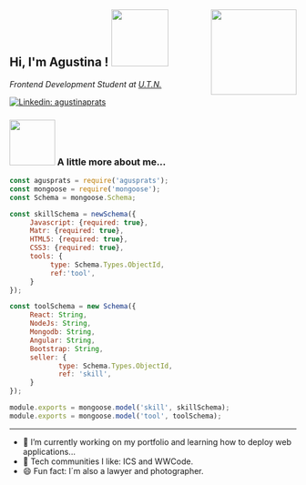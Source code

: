 <h2>  Hi, I'm Agustina ! <img src="https://media.giphy.com/media/gitdNOfXczQxBZjqd4/giphy.gif" width="100"> 
<img align='right' src="https://media.giphy.com/media/26Fxy3Iz1ari8oytO/giphy.gif" width="150"></h2>
<p><em>Frontend Development Student at <a href="https://www.utn.edu.ar/es/">U.T.N. </a></br>
</em></p>

[![Linkedin: agustinaprats](https://img.shields.io/badge/-agustinaprats-blue?style=flat-square&logo=Linkedin&logoColor=white&link=https://www.linkedin.com/in/agustinaprats/)](https://www.linkedin.com/in/agustina-prats-1157a916/)



###  <img src="https://media.giphy.com/media/igJPynWJ6ZfUChLAD6/giphy.gif" width="80"> A little more about me...  

```javascript
const agusprats = require('agusprats');
const mongoose = require('mongoose');
const Schema = mongoose.Schema;

const skillSchema = newSchema({
     Javascript: {required: true},
     Matr: {required: true},
     HTML5: {required: true},
     CSS3: {required: true},
     tools: {
          type: Schema.Types.ObjectId,
          ref:'tool',
     }
});

const toolSchema = new Schema({
     React: String,
     NodeJs: String,
     Mongodb: String,
     Angular: String,
     Bootstrap: String,
     seller: {
            type: Schema.Types.ObjectId,
            ref: 'skill',
     }
});       

module.exports = mongoose.model('skill', skillSchema);
module.exports = mongoose.model('tool', toolSchema);

```


---
- 🔭  I’m currently working on my portfolio and learning how to deploy web applications...
- 🌱  Tech communities I like: ICS and WWCode.
- 😄  Fun fact: I´m also a lawyer and photographer.


<!--
**agusprats/agusprats** is a ✨ _special_ ✨ repository because its `README.md` (this file) appears on your GitHub profile.

Here are some ideas to get you started:

- 🔭 I’m currently working on ...
- 🌱 I’m currently learning ...
- 👯 I’m looking to collaborate on ...
- 🤔 I’m looking for help with ...
- 💬 Ask me about ...
- 📫 How to reach me: ...
- 😄 Pronouns: ...
- ⚡ Fun fact: ...
-->

